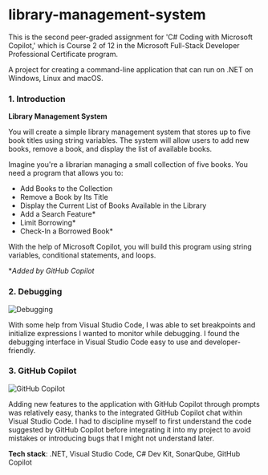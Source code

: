 # library-management-system

This is the second peer-graded assignment for 'C# Coding with Microsoft Copilot,' which is Course 2 of 12 in the Microsoft Full-Stack Developer Professional Certificate program.

A project for creating a command-line application that can run on .NET on Windows, Linux and macOS.

### 1. Introduction  

**Library Management System**  

You will create a simple library management system that stores up to five book titles using string variables. The system will allow users to add new books, remove a book, and display the list of available books.

Imagine you're a librarian managing a small collection of five books. You need a program that allows you to:

- Add Books to the Collection
- Remove a Book by Its Title
- Display the Current List of Books Available in the Library
- Add a Search Feature*
- Limit Borrowing*
- Check-In a Borrowed Book*

With the help of Microsoft Copilot, you will build this program using string variables, conditional statements, and loops.  

**Added by GitHub Copilot*

### 2. Debugging

![Debugging](https://github.com/user-attachments/assets/aa573e2b-46c8-4e0d-8139-4c4dcdc89e12)

With some help from Visual Studio Code, I was able to set breakpoints and initialize expressions I wanted to monitor while debugging. I found the debugging interface in Visual Studio Code easy to use and developer-friendly.

### 3. GitHub Copilot

![GitHub Copilot](https://github.com/user-attachments/assets/4dd3e75a-9602-41d6-a4be-e53ad64db20e)

Adding new features to the application with GitHub Copilot through prompts was relatively easy, thanks to the integrated GitHub Copilot chat within Visual Studio Code. I had to discipline myself to first understand the code suggested by GitHub Copilot before integrating it into my project to avoid mistakes or introducing bugs that I might not understand later.

**Tech stack**: .NET, Visual Studio Code, C# Dev Kit, SonarQube, GitHub Copilot
